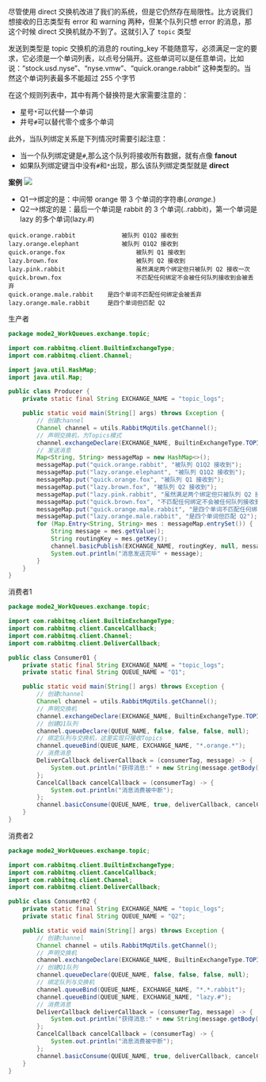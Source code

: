 尽管使用 direct 交换机改进了我们的系统，但是它仍然存在局限性。比方说我们想接收的日志类型有 error 和 warning 两种，但某个队列只想 error 的消息，那这个时候 direct 交换机就办不到了。这就引入了 `topic` 类型

发送到类型是 topic 交换机的消息的 routing_key 不能随意写，必须满足一定的要求，它必须是一个单词列表，以点号分隔开。这些单词可以是任意单词，比如说：“stock.usd.nyse”、“nyse.vmw”、“quick.orange.rabbit” 这种类型的。当然这个单词列表最多不能超过 255 个字节

在这个规则列表中，其中有两个替换符是大家需要注意的：
- 星号`*`可以代替一个单词
- 井号`#`可以替代零个或多个单词

此外，当队列绑定关系是下列情况时需要引起注意：
- 当一个队列绑定键是`#`,那么这个队列将接收所有数据，就有点像 **fanout**
- 如果队列绑定键当中没有`#`和`*`出现，那么该队列绑定类型就是 **direct**

**案例**
![](https://i-blog.csdnimg.cn/blog_migrate/ae7864258e0c65d268496c56c69c4b6f.png)
- Q1–>绑定的是：中间带 orange 带 3 个单词的字符串(*.orange.*)
- Q2–>绑定的是：最后一个单词是 rabbit 的 3 个单词(_._.rabbit)，第一个单词是 lazy 的多个单词(lazy.#)
```
quick.orange.rabbit				被队列 Q1Q2 接收到
lazy.orange.elephant			被队列 Q1Q2 接收到
quick.orange.fox					被队列 Q1 接收到
lazy.brown.fox						被队列 Q2 接收到
lazy.pink.rabbit					虽然满足两个绑定但只被队列 Q2 接收一次
quick.brown.fox						不匹配任何绑定不会被任何队列接收到会被丢弃
quick.orange.male.rabbit	是四个单词不匹配任何绑定会被丢弃
lazy.orange.male.rabbit		是四个单词但匹配 Q2
```

生产者
```java
package mode2_WorkQueues.exchange.topic;

import com.rabbitmq.client.BuiltinExchangeType;
import com.rabbitmq.client.Channel;

import java.util.HashMap;
import java.util.Map;

public class Producer {
    private static final String EXCHANGE_NAME = "topic_logs";

    public static void main(String[] args) throws Exception {
        // 创建channel
        Channel channel = utils.RabbitMqUtils.getChannel();
        // 声明交换机，为Topics模式
        channel.exchangeDeclare(EXCHANGE_NAME, BuiltinExchangeType.TOPIC);
        // 发送消息
        Map<String, String> messageMap = new HashMap<>();
        messageMap.put("quick.orange.rabbit", "被队列 Q1Q2 接收到");
        messageMap.put("lazy.orange.elephant", "被队列 Q1Q2 接收到");
        messageMap.put("quick.orange.fox", "被队列 Q1 接收到");
        messageMap.put("lazy.brown.fox", "被队列 Q2 接收到");
        messageMap.put("lazy.pink.rabbit", "虽然满足两个绑定但只被队列 Q2 接收一次");
        messageMap.put("quick.brown.fox", "不匹配任何绑定不会被任何队列接收到会被丢弃");
        messageMap.put("quick.orange.male.rabbit", "是四个单词不匹配任何绑定会被丢弃");
        messageMap.put("lazy.orange.male.rabbit", "是四个单词但匹配 Q2");
        for (Map.Entry<String, String> mes : messageMap.entrySet()) {
            String message = mes.getValue();
            String routingKey = mes.getKey();
            channel.basicPublish(EXCHANGE_NAME, routingKey, null, message.getBytes());
            System.out.println("消息发送完毕" + message);
        }
    }
}
```

消费者1
```java
package mode2_WorkQueues.exchange.topic;

import com.rabbitmq.client.BuiltinExchangeType;
import com.rabbitmq.client.CancelCallback;
import com.rabbitmq.client.Channel;
import com.rabbitmq.client.DeliverCallback;

public class Consumer01 {
    private static final String EXCHANGE_NAME = "topic_logs";
    private static final String QUEUE_NAME = "Q1";

    public static void main(String[] args) throws Exception {
        // 创建channel
        Channel channel = utils.RabbitMqUtils.getChannel();
        // 声明交换机
        channel.exchangeDeclare(EXCHANGE_NAME, BuiltinExchangeType.TOPIC);
        // 创建Q1队列
        channel.queueDeclare(QUEUE_NAME, false, false, false, null);
        // 绑定队列与交换机，这里实现只接收Topics
        channel.queueBind(QUEUE_NAME, EXCHANGE_NAME, "*.orange.*");
        // 消费消息
        DeliverCallback deliverCallback = (consumerTag, message) -> {
            System.out.println("获得消息:" + new String(message.getBody()));
        };
        CancelCallback cancelCallback = (consumerTag) -> {
            System.out.println("消息消费被中断");
        };
        channel.basicConsume(QUEUE_NAME, true, deliverCallback, cancelCallback);
    }
}
```

消费者2
```java
package mode2_WorkQueues.exchange.topic;

import com.rabbitmq.client.BuiltinExchangeType;
import com.rabbitmq.client.CancelCallback;
import com.rabbitmq.client.Channel;
import com.rabbitmq.client.DeliverCallback;

public class Consumer02 {
    private static final String EXCHANGE_NAME = "topic_logs";
    private static final String QUEUE_NAME = "Q2";

    public static void main(String[] args) throws Exception {
        // 创建channel
        Channel channel = utils.RabbitMqUtils.getChannel();
        // 声明交换机
        channel.exchangeDeclare(EXCHANGE_NAME, BuiltinExchangeType.TOPIC);
        // 创建Q1队列
        channel.queueDeclare(QUEUE_NAME, false, false, false, null);
        // 绑定队列与交换机
        channel.queueBind(QUEUE_NAME, EXCHANGE_NAME, "*.*.rabbit");
        channel.queueBind(QUEUE_NAME, EXCHANGE_NAME, "lazy.#");
        // 消费消息
        DeliverCallback deliverCallback = (consumerTag, message) -> {
            System.out.println("获得消息:" + new String(message.getBody()));
        };
        CancelCallback cancelCallback = (consumerTag) -> {
            System.out.println("消息消费被中断");
        };
        channel.basicConsume(QUEUE_NAME, true, deliverCallback, cancelCallback);
    }
}
```